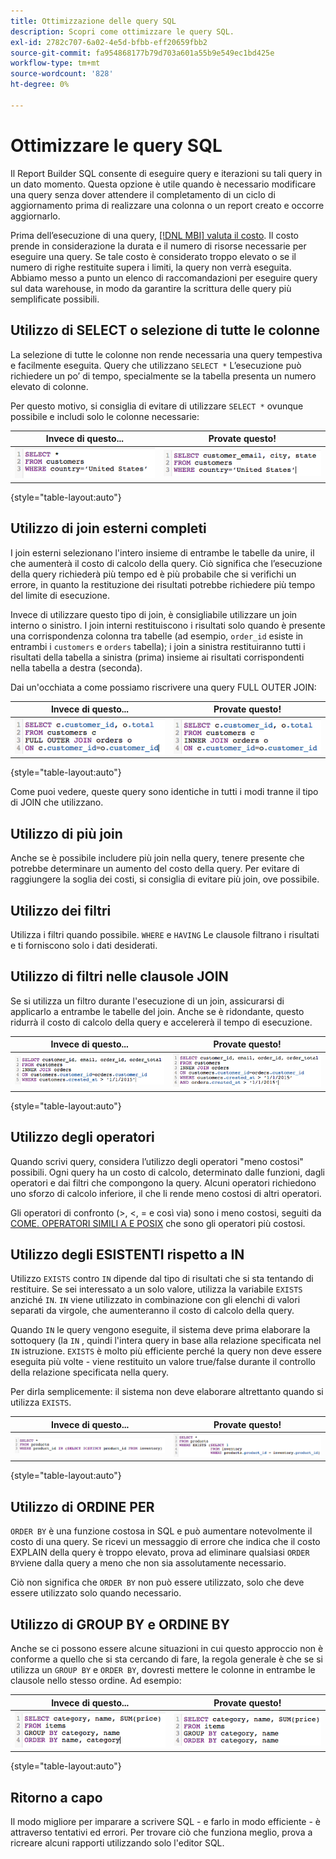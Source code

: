 ```yaml
---
title: Ottimizzazione delle query SQL
description: Scopri come ottimizzare le query SQL.
exl-id: 2782c707-6a02-4e5d-bfbb-eff20659fbb2
source-git-commit: fa954868177b79d703a601a55b9e549ec1bd425e
workflow-type: tm+mt
source-wordcount: '828'
ht-degree: 0%

---
```


# Ottimizzare le query SQL

Il Report Builder SQL consente di eseguire query e iterazioni su tali query in un dato momento. Questa opzione è utile quando è necessario modificare una query senza dover attendere il completamento di un ciclo di aggiornamento prima di realizzare una colonna o un report creato e occorre aggiornarlo.

Prima dell’esecuzione di una query, [[!DNL MBI] valuta il costo](https://experienceleague.adobe.com/docs/commerce-knowledge-base/kb/troubleshooting/miscellaneous/sql-queries-explain-cost-errors.html?lang=en). Il costo prende in considerazione la durata e il numero di risorse necessarie per eseguire una query. Se tale costo è considerato troppo elevato o se il numero di righe restituite supera i limiti, la query non verrà eseguita. Abbiamo messo a punto un elenco di raccomandazioni per eseguire query sul data warehouse, in modo da garantire la scrittura delle query più semplificate possibili.

## Utilizzo di SELECT o selezione di tutte le colonne

La selezione di tutte le colonne non rende necessaria una query tempestiva e facilmente eseguita. Query che utilizzano `SELECT *` L’esecuzione può richiedere un po’ di tempo, specialmente se la tabella presenta un numero elevato di colonne.

Per questo motivo, si consiglia di evitare di utilizzare `SELECT *` ovunque possibile e includi solo le colonne necessarie:

| **Invece di questo...** | **Provate questo!** |
|-----|-----|
| ![](../../mbi/assets/Select_all_1.png) | ![](../../mbi/assets/Select_all_2.png) |

{style=&quot;table-layout:auto&quot;}

## Utilizzo di join esterni completi

I join esterni selezionano l&#39;intero insieme di entrambe le tabelle da unire, il che aumenterà il costo di calcolo della query. Ciò significa che l’esecuzione della query richiederà più tempo ed è più probabile che si verifichi un errore, in quanto la restituzione dei risultati potrebbe richiedere più tempo del limite di esecuzione.

Invece di utilizzare questo tipo di join, è consigliabile utilizzare un join interno o sinistro. I join interni restituiscono i risultati solo quando è presente una corrispondenza colonna tra tabelle (ad esempio, `order_id` esiste in entrambi i `customers` e `orders` tabella); i join a sinistra restituiranno tutti i risultati della tabella a sinistra (prima) insieme ai risultati corrispondenti nella tabella a destra (seconda).

Dai un&#39;occhiata a come possiamo riscrivere una query FULL OUTER JOIN:

| **Invece di questo...** | **Provate questo!** |
|-----|-----|
| ![](../../mbi/assets/Full_Outer_Join_1.png) | ![](../../mbi/assets/Full_Outer_Join_2.png) |

{style=&quot;table-layout:auto&quot;}

Come puoi vedere, queste query sono identiche in tutti i modi tranne il tipo di JOIN che utilizzano.

## Utilizzo di più join

Anche se è possibile includere più join nella query, tenere presente che potrebbe determinare un aumento del costo della query. Per evitare di raggiungere la soglia dei costi, si consiglia di evitare più join, ove possibile.

## Utilizzo dei filtri

Utilizza i filtri quando possibile. `WHERE` e `HAVING` Le clausole filtrano i risultati e ti forniscono solo i dati desiderati.

## Utilizzo di filtri nelle clausole JOIN

Se si utilizza un filtro durante l&#39;esecuzione di un join, assicurarsi di applicarlo a entrambe le tabelle del join. Anche se è ridondante, questo ridurrà il costo di calcolo della query e accelererà il tempo di esecuzione.

| **Invece di questo...** | **Provate questo!** |
|-----|-----|
| ![](../../mbi/assets/Join_filters_1.png) | ![](../../mbi/assets/Join_filters_2.png) |

{style=&quot;table-layout:auto&quot;}

## Utilizzo degli operatori

Quando scrivi query, considera l’utilizzo degli operatori &quot;meno costosi&quot; possibili. Ogni query ha un costo di calcolo, determinato dalle funzioni, dagli operatori e dai filtri che compongono la query. Alcuni operatori richiedono uno sforzo di calcolo inferiore, il che li rende meno costosi di altri operatori.

Gli operatori di confronto (>, &lt;, = e così via) sono i meno costosi, seguiti da [COME. OPERATORI SIMILI A E POSIX](https://www.postgresql.org/docs/9.5/functions-matching.html) che sono gli operatori più costosi.

## Utilizzo degli ESISTENTI rispetto a IN

Utilizzo `EXISTS` contro `IN` dipende dal tipo di risultati che si sta tentando di restituire. Se sei interessato a un solo valore, utilizza la variabile `EXISTS` anziché `IN`. `IN` viene utilizzato in combinazione con gli elenchi di valori separati da virgole, che aumenteranno il costo di calcolo della query.

Quando `IN` le query vengono eseguite, il sistema deve prima elaborare la sottoquery (la `IN` , quindi l&#39;intera query in base alla relazione specificata nel `IN` istruzione. `EXISTS` è molto più efficiente perché la query non deve essere eseguita più volte - viene restituito un valore true/false durante il controllo della relazione specificata nella query.

Per dirla semplicemente: il sistema non deve elaborare altrettanto quando si utilizza `EXISTS`.

| **Invece di questo...** | **Provate questo!** |
|-----|-----|
| ![](../../mbi/assets/Exists_1.png) | ![](../../mbi/assets/Exists_2.png) |

{style=&quot;table-layout:auto&quot;}

## Utilizzo di ORDINE PER

`ORDER BY` è una funzione costosa in SQL e può aumentare notevolmente il costo di una query. Se ricevi un messaggio di errore che indica che il costo EXPLAIN della query è troppo elevato, prova ad eliminare qualsiasi `ORDER BY`viene dalla query a meno che non sia assolutamente necessario.

Ciò non significa che `ORDER BY` non può essere utilizzato, solo che deve essere utilizzato solo quando necessario.

## Utilizzo di GROUP BY e ORDINE BY

Anche se ci possono essere alcune situazioni in cui questo approccio non è conforme a quello che si sta cercando di fare, la regola generale è che se si utilizza un `GROUP BY` e `ORDER BY`, dovresti mettere le colonne in entrambe le clausole nello stesso ordine. Ad esempio:

| **Invece di questo...** | **Provate questo!** |
|-----|-----|
| ![](../../mbi/assets/Group_by_2.png) | ![](../../mbi/assets/Group_by_1.png) |

{style=&quot;table-layout:auto&quot;}

## Ritorno a capo

Il modo migliore per imparare a scrivere SQL - e farlo in modo efficiente - è attraverso tentativi ed errori. Per trovare ciò che funziona meglio, prova a ricreare alcuni rapporti utilizzando solo l&#39;editor SQL.
